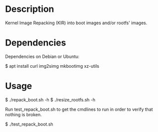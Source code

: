 # Description
Kernel Image Repacking (KIR) into boot images and/or rootfs' images.

# Dependencies
Dependencies on Debian or Ubuntu:

$ apt install curl img2simg mkbootimg xz-utils

# Usage
$ ./repack_boot.sh -h
$ ./resize_rootfs.sh -h

Run test_repack_boot.sh to get the cmdlines to run in order to verify that
nothing is broken.

$ ./test_repack_boot.sh
